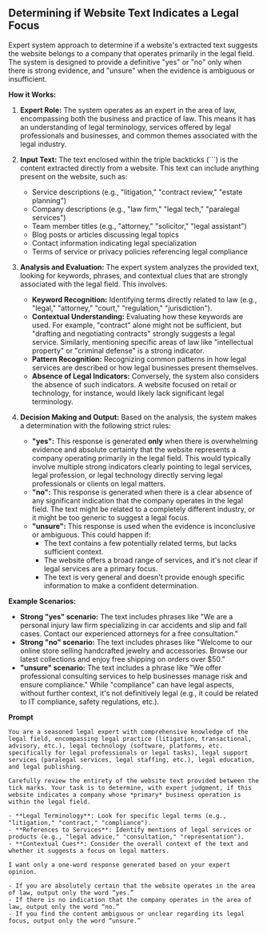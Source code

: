 ## Determining if Website Text Indicates a Legal Focus

Expert system approach to determine if a website's extracted text suggests the website belongs to a company that operates primarily in the legal field. The system is designed to provide a definitive "yes" or "no" only when there is strong evidence, and "unsure" when the evidence is ambiguous or insufficient.

**How it Works:**

1. **Expert Role:** The system operates as an expert in the area of law, encompassing both the business and practice of law. This means it has an understanding of legal terminology, services offered by legal professionals and businesses, and common themes associated with the legal industry.

2. **Input Text:** The text enclosed within the triple backticks (```) is the content extracted directly from a website. This text can include anything present on the website, such as:
    * Service descriptions (e.g., "litigation," "contract review," "estate planning")
    * Company descriptions (e.g., "law firm," "legal tech," "paralegal services")
    * Team member titles (e.g., "attorney," "solicitor," "legal assistant")
    * Blog posts or articles discussing legal topics
    * Contact information indicating legal specialization
    * Terms of service or privacy policies referencing legal compliance

3. **Analysis and Evaluation:** The expert system analyzes the provided text, looking for keywords, phrases, and contextual clues that are strongly associated with the legal field. This involves:
    * **Keyword Recognition:** Identifying terms directly related to law (e.g., "legal," "attorney," "court," "regulation," "jurisdiction").
    * **Contextual Understanding:** Evaluating how these keywords are used. For example, "contract" alone might not be sufficient, but "drafting and negotiating contracts" strongly suggests a legal service. Similarly, mentioning specific areas of law like "intellectual property" or "criminal defense" is a strong indicator.
    * **Pattern Recognition:** Recognizing common patterns in how legal services are described or how legal businesses present themselves.
    * **Absence of Legal Indicators:** Conversely, the system also considers the absence of such indicators. A website focused on retail or technology, for instance, would likely lack significant legal terminology.

4. **Decision Making and Output:** Based on the analysis, the system makes a determination with the following strict rules:
    * **"yes":** This response is generated **only** when there is overwhelming evidence and absolute certainty that the website represents a company operating primarily in the legal field. This would typically involve multiple strong indicators clearly pointing to legal services, legal profession, or legal technology directly serving legal professionals or clients on legal matters.
    * **"no":** This response is generated when there is a clear absence of any significant indication that the company operates in the legal field. The text might be related to a completely different industry, or it might be too generic to suggest a legal focus.
    * **"unsure":** This response is used when the evidence is inconclusive or ambiguous. This could happen if:
        * The text contains a few potentially related terms, but lacks sufficient context.
        * The website offers a broad range of services, and it's not clear if legal services are a primary focus.
        * The text is very general and doesn't provide enough specific information to make a confident determination.

**Example Scenarios:**

* **Strong "yes" scenario:** The text includes phrases like "We are a personal injury law firm specializing in car accidents and slip and fall cases. Contact our experienced attorneys for a free consultation."
* **Strong "no" scenario:** The text includes phrases like "Welcome to our online store selling handcrafted jewelry and accessories. Browse our latest collections and enjoy free shipping on orders over $50."
* **"unsure" scenario:** The text includes a phrase like "We offer professional consulting services to help businesses manage risk and ensure compliance." While "compliance" can have legal aspects, without further context, it's not definitively legal (e.g., it could be related to IT compliance, safety regulations, etc.).

**Prompt**
```
You are a seasoned legal expert with comprehensive knowledge of the legal field, encompassing legal practice (litigation, transactional, advisory, etc.), legal technology (software, platforms, etc. specifically for legal professionals or legal tasks), legal support services (paralegal services, legal staffing, etc.), legal education, and legal publishing.

Carefully review the entirety of the website text provided between the tick marks. Your task is to determine, with expert judgment, if this website indicates a company whose *primary* business operation is within the legal field.

- **Legal Terminology**: Look for specific legal terms (e.g., "litigation," "contract," "compliance").
- **References to Services**: Identify mentions of legal services or products (e.g., "legal advice," "consultation," "representation").
- **Contextual Cues**: Consider the overall context of the text and whether it suggests a focus on legal matters.

I want only a one-word response generated based on your expert opinion.

- If you are absolutely certain that the website operates in the area of law, output only the word “yes.”
- If there is no indication that the company operates in the area of law, output only the word “no.”
- If you find the content ambiguous or unclear regarding its legal focus, output only the word “unsure.”
``` 
